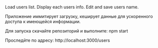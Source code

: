 Load users list. Display each users info. Edit and save users name.

Приложение иммитирует загрузку, кеширует данные для ускоренного доступа к имеющейся информации.

Для запуска скачайте репозиторий и выполните: 
npm start

Проследйте по адресу:
http://localhost:3000/users